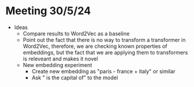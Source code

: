 # Meeting 30/5/24

- Ideas
    - Compare results to Word2Vec as a baseline
    - Point out the fact that there is no way to transform a transformer in Word2Vec, therefore, we are checking known properties of embeddings, but the fact that we are applying them to transformers is releveant and makes it novel
    - New embedding experiment
        - Create new embedding as "paris - france + italy" or similar
        - Ask "<embedding> is the capital of" to the model